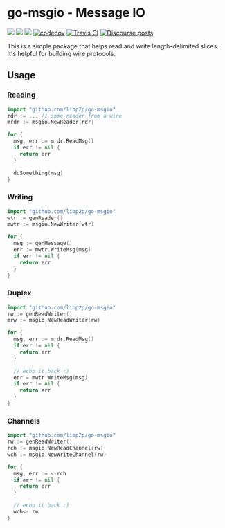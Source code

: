 # go-msgio - Message IO

[![](https://img.shields.io/badge/made%20by-Protocol%20Labs-blue.svg?style=flat-square)](https://protocol.ai)
[![](https://img.shields.io/badge/project-libp2p-yellow.svg?style=flat-square)](https://libp2p.io/)
[![](https://img.shields.io/badge/freenode-%23libp2p-yellow.svg?style=flat-square)](http://webchat.freenode.net/?channels=%23libp2p)
[![codecov](https://codecov.io/gh/libp2p/go-libp2p-netutil/branch/master/graph/badge.svg)](https://codecov.io/gh/libp2p/go-msgio)
[![Travis CI](https://travis-ci.org/libp2p/go-libp2p-netutil.svg?branch=master)](https://travis-ci.org/libp2p/go-msgio)
[![Discourse posts](https://img.shields.io/discourse/https/discuss.libp2p.io/posts.svg)](https://discuss.libp2p.io)

This is a simple package that helps read and write length-delimited slices. It's helpful for building wire protocols.

## Usage

### Reading

```go
import "github.com/libp2p/go-msgio"
rdr := ... // some reader from a wire
mrdr := msgio.NewReader(rdr)

for {
  msg, err := mrdr.ReadMsg()
  if err != nil {
    return err
  }

  doSomething(msg)
}
```

### Writing

```go
import "github.com/libp2p/go-msgio"
wtr := genReader()
mwtr := msgio.NewWriter(wtr)

for {
  msg := genMessage()
  err := mwtr.WriteMsg(msg)
  if err != nil {
    return err
  }
}
```

### Duplex

```go
import "github.com/libp2p/go-msgio"
rw := genReadWriter()
mrw := msgio.NewReadWriter(rw)

for {
  msg, err := mrdr.ReadMsg()
  if err != nil {
    return err
  }

  // echo it back :)
  err = mwtr.WriteMsg(msg)
  if err != nil {
    return err
  }
}
```

### Channels

```go
import "github.com/libp2p/go-msgio"
rw := genReadWriter()
rch := msgio.NewReadChannel(rw)
wch := msgio.NewWriteChannel(rw)

for {
  msg, err := <-rch
  if err != nil {
    return err
  }

  // echo it back :)
  wch<- rw
}
```
